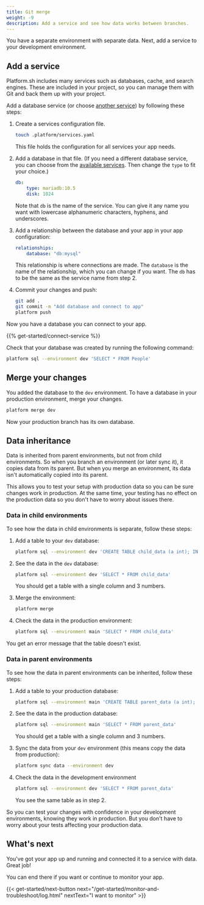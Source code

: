 ```yaml
---
title: Git merge
weight: -9
description: Add a service and see how data works between branches.
---
```


You have a separate environment with separate data.
Next, add a service to your development environment.

## Add a service

Platform.sh includes many services such as databases, cache, and search engines.
These are included in your project, so you can manage them with Git and back them up with your project.

Add a database service (or choose [another service](../../add-services/_index.md)) by following these steps:

1. Create a services configuration file.

   ```bash
   touch .platform/services.yaml
   ```

   This file holds the configuration for all services your app needs.

2. Add a database in that file.
   (If you need a different database service, you can choose from the [available services](../../add-services/_index.md#available-services).
   Then change the `type` to fit your choice.)

   ```yaml {location=".platform/services.yaml"}
   db:
       type: mariadb:10.5
       disk: 1024
   ```

   Note that `db` is the name of the service.
   You can give it any name you want with lowercase alphanumeric characters, hyphens, and underscores.

3. Add a relationship between the database and your app in your app configuration:

   ```yaml {location=".platform.app.yaml"}
   relationships:
       database: "db:mysql"
   ```

   This relationship is where connections are made.
   The `database` is the name of the relationship, which you can change if you want.
   The `db` has to be the same as the service name from step 2.

4. Commit your changes and push:

   ```bash
   git add .
   git commit -m "Add database and connect to app"
   platform push
   ```

Now you have a database you can connect to your app.

{{% get-started/connect-service %}}

Check that your database was created by running the following command:

```bash
platform sql --environment dev 'SELECT * FROM People'
```

## Merge your changes

You added the database to the `dev` environment.
To have a database in your production environment, merge your changes.

```bash
platform merge dev
```

Now your production branch has its own database.

## Data inheritance

Data is inherited from parent environments, but not from child environments.
So when you branch an environment (or later sync it), it copies data from its parent.
But when you merge an environment, its data isn't automatically copied into its parent.

This allows you to test your setup with production data so you can be sure changes work in production.
At the same time, your testing has no effect on the production data so you don't have to worry about issues there.

### Data in child environments

To see how the data in child environments is separate, follow these steps:

1. Add a table to your `dev` database:

   ```bash
   platform sql --environment dev 'CREATE TABLE child_data (a int); INSERT INTO child_data(a) VALUES (1), (2), (3);'
   ```

2. See the data in the `dev` database:

   ```bash
   platform sql --environment dev 'SELECT * FROM child_data'
   ```

   You should get a table with a single column and 3 numbers.

3. Merge the environment:

   ```bash
   platform merge
   ```

4. Check the data in the production environment:

   ```bash
   platform sql --environment main 'SELECT * FROM child_data'
   ```

You get an error message that the table doesn't exist.

### Data in parent environments

To see how the data in parent environments can be inherited, follow these steps:

1. Add a table to your production database:

   ```bash
   platform sql --environment main 'CREATE TABLE parent_data (a int); INSERT INTO parent_data(a) VALUES (1), (2), (3);'
   ```

2. See the data in the production database:

   ```bash
   platform sql --environment main 'SELECT * FROM parent_data'
   ```

   You should get a table with a single column and 3 numbers.

3. Sync the data from your `dev` environment (this means copy the data from production):

   ```bash
   platform sync data --environment dev
   ```

4. Check the data in the development environment

   ```bash
   platform sql --environment dev 'SELECT * FROM parent_data'
   ```

   You see the same table as in step 2.

So you can test your changes with confidence in your development environments, knowing they work in production.
But you don't have to worry about your tests affecting your production data.

## What's next

You've got your app up and running and connected it to a service with data.
Great job!

You can end there if you want or continue to monitor your app.

{{< get-started/next-button next="/get-started/monitor-and-troubleshoot/log.html" nextText="I want to monitor" >}}
